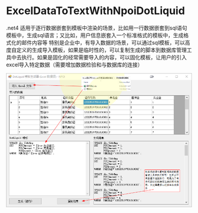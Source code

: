 # ExcelDataToTextWithNpoiDotLiquid
.net4 
适用于逐行数据嵌套到模板中渲染的场景，比如用一行数据嵌套到sql语句模板中，生成sql语言；又比如，用户信息嵌套入一个标准格式的模板中，生成格式化的邮件内容等
特别是企业中，有导入数据的场景，可以通过sql模板，可以高度自定义的生成导入模板，如果是临时性的，可以复制生成的脚本到数据库管理工具中去执行。如果是固化的经常需要导入的内容，可以固化模板，让用户的引入excel导入特定数据（需要增加数据检验和与数据库的连接） 

![image](https://github.com/goldarch/ExcelDataToTextWithNpoiDotLiquid/blob/main/%E5%9B%BE%E7%89%87%E8%B5%84%E6%BA%90/%E6%B5%8B%E8%AF%95%E7%9A%84%E6%95%88%E6%9E%9C.png)  
